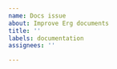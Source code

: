 ```yaml
---
name: Docs issue
about: Improve Erg documents
title: ''
labels: documentation
assignees: ''

---
```



